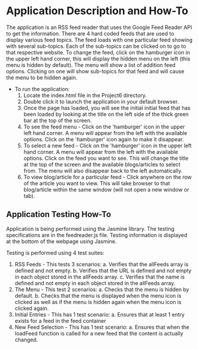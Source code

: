 # Application Description and How-To
The application is an RSS feed reader that uses the Google Feed Reader API to get the 
information. There are 4 hard coded feeds that are used to display various feed topics.
The feed loads with one particular feed showing with several sub-topics. Each of the sub-topics
can be clicked on to go to that respective website. To change the feed, click on the 
hamburger icon in the upper left hand corner, this will display the hidden menu on the
left (this menu is hidden by default). The menu will show a list of addition feed options.
Clicking on one will show sub-topics for that feed and will cause the menu to be hidden
again.
* To run the application:
	1. Locate the index.html file in the Project6 directory.
	2. Double click it to launch the application in your default browser.
	3. Once the page has loaded, you will see the initial initial feed that has been loaded
	   by looking at the title on the left side of the thick green bar at the top of the
	   screen.
	4. To see the feed menu - Click on the 'hamburger' icon in the upper left hand corner.
	   A menu will appear from the left with the available options. Click on the 'hamburger'
	   icon again to make it disappear.
	5. To select a new feed - Click on the 'hamburger' icon in the upper left hand corner.
	   A menu will appear from the left with the available options. Click on the feed you
	   want to see. This will change the title at the top of the screen and the available
	   blogs/articles to select from. The menu will also disappear back to the left automatically.
	6. To view blog/article for a particular feed - Click anywhere on the row of the article 
	   you want to view. This will take browser to that blog/article within the same window
	   (will not open a new window or tab).

## Application Testing How-To
Application is being performed using the Jasmine library. The testing specifications are
in the feedreader.js file. Testing information is displayed at the bottom of the webpage
using Jasmine.

Testing is performed using 4 test suites:
1.  RSS Feeds - This tests 3 scenarios:
	a.  Verifies that the allFeeds array is defined and not empty.
	b.  Verifies that the URL is defined and not empty in each object stored in the
		allFeeds array.
	c.  Verifies that the name is defined and not empty in each object stored in the
		allFeeds array.
2.  The Menu - This test 2 scenarios:
	a.  Checks that the menu is hidden by default.
	b.  Checks that the menu is displayed when the menu icon is clicked as well as if the
		menu is hidden again when the menu icon is clicked again.
3.  Initial Entries - This has 1 test scenario:
	a.  Ensures that at least 1 entry exists for a feed in the feed container
4.  New Feed Selection - This has 1 test scenario:
	a.  Ensures that when the loadFeed function is called for a new feed that the content
		is actually changed.